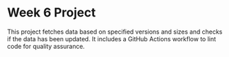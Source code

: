 # Week 6 Project

This project fetches data based on specified versions and sizes and checks if the data has been updated. It includes a GitHub Actions workflow to lint code for quality assurance.
